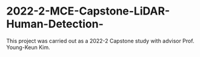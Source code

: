 # 2022-2-MCE-Capstone-LiDAR-Human-Detection-
This project was carried out as a 2022-2 Capstone study with advisor Prof. Young-Keun Kim.
